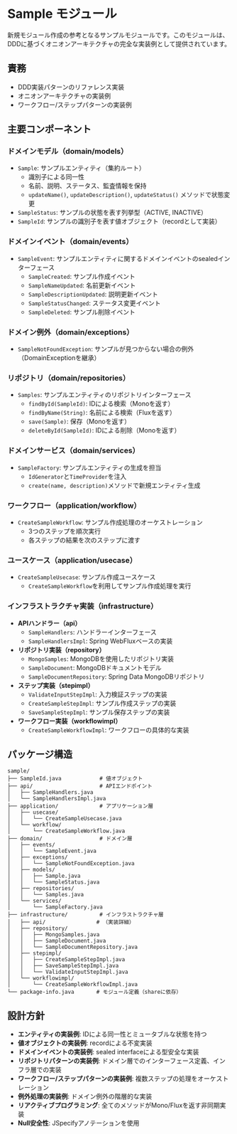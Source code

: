 # Sample モジュール

新規モジュール作成の参考となるサンプルモジュールです。このモジュールは、DDDに基づくオニオンアーキテクチャの完全な実装例として提供されています。

## 責務
- DDD実装パターンのリファレンス実装
- オニオンアーキテクチャの実装例
- ワークフロー/ステップパターンの実装例

## 主要コンポーネント

### ドメインモデル（domain/models）
- `Sample`: サンプルエンティティ（集約ルート）
  - 識別子による同一性
  - 名前、説明、ステータス、監査情報を保持
  - `updateName()`, `updateDescription()`, `updateStatus()` メソッドで状態変更
- `SampleStatus`: サンプルの状態を表す列挙型（ACTIVE, INACTIVE）
- `SampleId`: サンプルの識別子を表す値オブジェクト（recordとして実装）

### ドメインイベント（domain/events）
- `SampleEvent`: サンプルエンティティに関するドメインイベントのsealedインターフェース
  - `SampleCreated`: サンプル作成イベント
  - `SampleNameUpdated`: 名前更新イベント
  - `SampleDescriptionUpdated`: 説明更新イベント
  - `SampleStatusChanged`: ステータス変更イベント
  - `SampleDeleted`: サンプル削除イベント

### ドメイン例外（domain/exceptions）
- `SampleNotFoundException`: サンプルが見つからない場合の例外（DomainExceptionを継承）

### リポジトリ（domain/repositories）
- `Samples`: サンプルエンティティのリポジトリインターフェース
  - `findById(SampleId)`: IDによる検索（Mono<Sample>を返す）
  - `findByName(String)`: 名前による検索（Flux<Sample>を返す）
  - `save(Sample)`: 保存（Mono<Sample>を返す）
  - `deleteById(SampleId)`: IDによる削除（Mono<Void>を返す）

### ドメインサービス（domain/services）
- `SampleFactory`: サンプルエンティティの生成を担当
  - `IdGenerator`と`TimeProvider`を注入
  - `create(name, description)`メソッドで新規エンティティ生成

### ワークフロー（application/workflow）
- `CreateSampleWorkflow`: サンプル作成処理のオーケストレーション
  - 3つのステップを順次実行
  - 各ステップの結果を次のステップに渡す

### ユースケース（application/usecase）
- `CreateSampleUsecase`: サンプル作成ユースケース
  - `CreateSampleWorkflow`を利用してサンプル作成処理を実行

### インフラストラクチャ実装（infrastructure）
- **APIハンドラー（api）**
  - `SampleHandlers`: ハンドラーインターフェース
  - `SampleHandlersImpl`: Spring WebFluxベースの実装
- **リポジトリ実装（repository）**
  - `MongoSamples`: MongoDBを使用したリポジトリ実装
  - `SampleDocument`: MongoDBドキュメントモデル
  - `SampleDocumentRepository`: Spring Data MongoDBリポジトリ
- **ステップ実装（stepimpl）**
  - `ValidateInputStepImpl`: 入力検証ステップの実装
  - `CreateSampleStepImpl`: サンプル作成ステップの実装
  - `SaveSampleStepImpl`: サンプル保存ステップの実装
- **ワークフロー実装（workflowimpl）**
  - `CreateSampleWorkflowImpl`: ワークフローの具体的な実装

## パッケージ構造
```
sample/
├── SampleId.java            # 値オブジェクト
├── api/                     # APIエンドポイント
│   ├── SampleHandlers.java
│   └── SampleHandlersImpl.java
├── application/             # アプリケーション層
│   ├── usecase/
│   │   └── CreateSampleUsecase.java
│   └── workflow/
│       └── CreateSampleWorkflow.java
├── domain/                  # ドメイン層
│   ├── events/
│   │   └── SampleEvent.java
│   ├── exceptions/
│   │   └── SampleNotFoundException.java
│   ├── models/
│   │   ├── Sample.java
│   │   └── SampleStatus.java
│   ├── repositories/
│   │   └── Samples.java
│   └── services/
│       └── SampleFactory.java
├── infrastructure/          # インフラストラクチャ層
│   ├── api/                # （実装詳細）
│   ├── repository/
│   │   ├── MongoSamples.java
│   │   ├── SampleDocument.java
│   │   └── SampleDocumentRepository.java
│   ├── stepimpl/
│   │   ├── CreateSampleStepImpl.java
│   │   ├── SaveSampleStepImpl.java
│   │   └── ValidateInputStepImpl.java
│   └── workflowimpl/
│       └── CreateSampleWorkflowImpl.java
└── package-info.java       # モジュール定義（shareに依存）
```

## 設計方針

- **エンティティの実装例**: IDによる同一性とミュータブルな状態を持つ
- **値オブジェクトの実装例**: recordによる不変実装
- **ドメインイベントの実装例**: sealed interfaceによる型安全な実装
- **リポジトリパターンの実装例**: ドメイン層でのインターフェース定義、インフラ層での実装
- **ワークフロー/ステップパターンの実装例**: 複数ステップの処理をオーケストレーション
- **例外処理の実装例**: ドメイン例外の階層的な実装
- **リアクティブプログラミング**: 全てのメソッドがMono/Fluxを返す非同期実装
- **Null安全性**: JSpecifyアノテーションを使用
